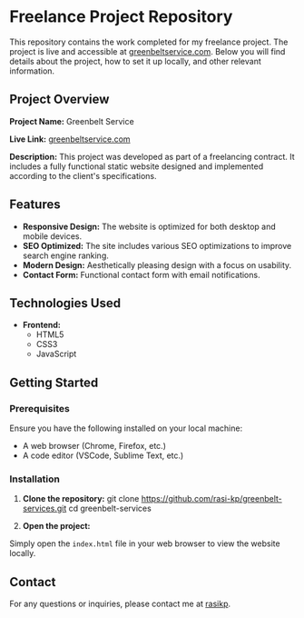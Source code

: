 # Freelance Project Repository

This repository contains the work completed for my freelance project. The project is live and accessible at [greenbeltservice.com](http://greenbeltservice.com). Below you will find details about the project, how to set it up locally, and other relevant information.

## Project Overview

**Project Name:** Greenbelt Service

**Live Link:** [greenbeltservice.com](http://greenbeltservice.com)

**Description:** This project was developed as part of a freelancing contract. It includes a fully functional static website designed and implemented according to the client's specifications.

## Features

- **Responsive Design:** The website is optimized for both desktop and mobile devices.
- **SEO Optimized:** The site includes various SEO optimizations to improve search engine ranking.
- **Modern Design:** Aesthetically pleasing design with a focus on usability.
- **Contact Form:** Functional contact form with email notifications.

## Technologies Used

- **Frontend:**
  - HTML5
  - CSS3
  - JavaScript 

## Getting Started

### Prerequisites

Ensure you have the following installed on your local machine:

- A web browser (Chrome, Firefox, etc.)
- A code editor (VSCode, Sublime Text, etc.)

### Installation

1. **Clone the repository:**
git clone https://github.com/rasi-kp/greenbelt-services.git
cd greenbelt-services

2. **Open the project:**

Simply open the `index.html` file in your web browser to view the website locally.


## Contact

For any questions or inquiries, please contact me at [rasikp](mailto:rasir239@gmail.com).
